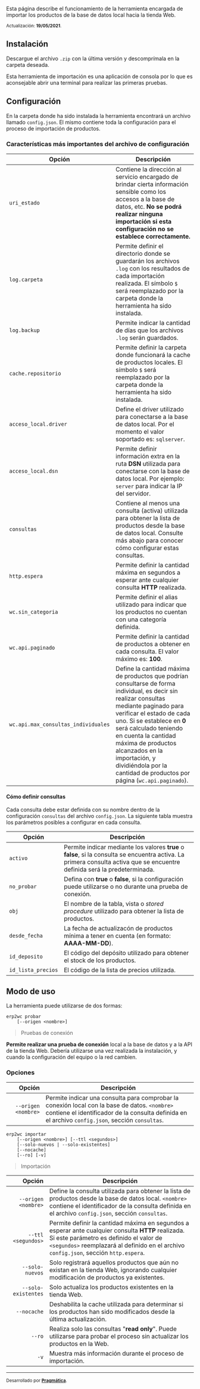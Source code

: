 Esta página describe el funcionamiento de la herramienta encargada de importar los productos de la base de datos local hacia la tienda Web.

<small>Actualización: **19/05/2021**.</small>

## Instalación

Descargue el archivo `.zip` con la última versión y descomprímala en la carpeta deseada.

Esta herramienta de importación es una aplicación de consola por lo que es aconsejable abrir una terminal para realizar las primeras pruebas.

## Configuración

En la carpeta donde ha sido instalada la herramienta encontrará un archivo llamado `config.json`. El mismo contiene toda la configuración para el proceso de importación de productos.

### Características más importantes del archivo de configuración

| Opción | Descripción |
|--------|-------------|
|`uri_estado`|Contiene la dirección al servicio encargado de brindar cierta información sensible como los accesos a la base de datos, etc. **No se podrá realizar ninguna importación si esta configuración no se establece correctamente.**|
|`log.carpeta`|Permite definir el directorio donde se guardarán los archivos `.log` con los resultados de cada importación realizada. El símbolo `$` será reemplazado por la carpeta donde la herramienta ha sido instalada.|
|`log.backup`|Permite indicar la cantidad de días que los archivos `.log` serán guardados.|
|`cache.repositorio`|Permite definir la carpeta donde funcionará la cache de productos locales. El símbolo `$` será reemplazado por la carpeta donde la herramienta ha sido instalada.|
|`acceso_local.driver`|Define el driver utilizado para conectarse a la base de datos local. Por el momento el valor soportado es: `sqlserver`.|
|`acceso_local.dsn`|Permite definir información extra en la ruta **DSN** utilizada para conectarse con la base de datos local. Por ejemplo: `server` para indicar la IP del servidor.|
|`consultas`|Contiene al menos una consulta (activa) utilizada para obtener la lista de productos desde la base de datos local. Consulte más abajo para conocer cómo configurar estas consultas.|
|`http.espera`|Permite definir la cantidad máxima en segundos a esperar ante cualquier consulta **HTTP** realizada.|
|`wc.sin_categoria`|Permite definir el alias utilizado para indicar que los productos no cuentan con una categoría definida.|
|`wc.api.paginado`|Permite definir la cantidad de productos a obtener en cada consulta. El valor máximo es: **100**.|
|`wc.api.max_consultas_individuales`|Define la cantidad máxima de productos que podrían consultarse de forma individual, es decir sin realizar consultas mediante paginado para verificar el estado de cada uno. Si se establece en **0** será calculado teniendo en cuenta la cantidad máxima de productos alcanzados en la importación, y dividiéndola por la cantidad de productos por página (`wc.api.paginado`).|

#### Cómo definir consultas

Cada consulta debe estar definida con su nombre dentro de la configuración `consultas` del archivo `config.json`. La siguiente tabla muestra los parámetros posibles a configurar en cada consulta.


| Opción | Descripción |
|--------|-------------|
|`activo`|Permite indicar mediante los valores **true** o **false**, si la consulta se encuentra activa. La primera consulta activa que se encuentre definida será la predeterminada.|
|`no_probar`|Defina con **true** o **false**, si la configuración puede utilizarse o no durante una prueba de conexión.|
|`obj`|El nombre de la tabla, vista o *stored procedure* utilizado para obtener la lista de productos.|
|`desde_fecha`|La fecha de actualizacón de productos mínima a tener en cuenta (en formato: **AAAA-MM-DD**).|
|`id_deposito`|El código del depósito utilizado para obtener el stock de los productos.|
|`id_lista_precios`|El código de la lista de precios utilizada.|

## Modo de uso

La herramienta puede utilizarse de dos formas:

```
erp2wc probar
    [--origen <nombre>]
```

> Pruebas de conexión

**Permite realizar una prueba de conexión** local a la base de datos y a la API de la tienda Web. Debería utilizarse una vez realizada la instalación, y cuando la configuración del equipo o la red cambien.

### Opciones

| Opción | Descripción |
|-------:|-------------|
|`--origen <nombre>`|Permite indicar una consulta para comprobar la conexión local con la base de datos. `<nombre>` contiene el identificador de la consulta definida en el archivo `config.json`, sección `consultas`.|

```
erp2wc importar
    [--origen <nombre>] [--ttl <segundos>]
    [--solo-nuevos | --solo-existentes]
    [--nocache]
    [--ro] [-v]
```

> Importación

| Opción | Descripción |
|-------:|-------------|
|`--origen <nombre>`|Define la consulta utilizada para obtener la lista de productos desde la base de datos local. `<nombre>` contiene el identificador de la consulta definida en el archivo `config.json`, sección `consultas`.|
|`--ttl <segundos>`|Permite definir la cantidad máxima en segundos a esperar ante cualquier consulta **HTTP** realizada. Si este parámetro es definido el valor de `<segundos>` reemplazará al definido en el archivo `config.json`, sección `http.espera`.|
|`--solo-nuevos`|Solo registrará aquellos productos que aún no existan en la tienda Web, ignorando cualquier modificación de productos ya existentes.|
|`--solo-existentes`|Solo actualiza los productos existentes en la tienda Web.|
|`--nocache`|Deshabilita la cache utilizada para determinar si los productos han sido modificados desde la última actualización.|
|`--ro`|Realiza solo las consultas "**read only**". Puede utilizarse para probar el proceso sin actualizar los productos en la Web.|
|`-v`|Muestra más información durante el proceso de importación.|

---

<small>Desarrollado por **[Pragmática](http://pragmatica.com.ar)**.</small>
